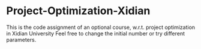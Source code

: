 # Project-Optimization-Xidian

This is the code assignment of an optional course, w.r.t. project optimization in Xidian University
Feel free to change the initial number or try different parameters.
